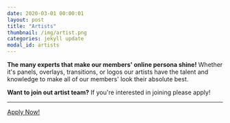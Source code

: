 ```yaml
---
date: 2020-03-01 00:00:01
layout: post
title: "Artists"
thumbnail: /img/artist.png
categories: jekyll update
modal_id: artists
---
```


<p class="lead"><strong>The many experts that make our members' online persona shine!</strong> Whether it's panels, overlays, transitions, or logos our artists have the talent and knowledge to make all of our members' look their absolute best.</p>

<div class="text-left">
	<div class="alert alert-warning" role="alert">
		<p class="lead"><strong>Want to join out artist team?</strong> If you're interested in joining please apply!</p>
		<hr>
		<a href="https://docs.google.com/forms/d/e/1FAIpQLSdXp8jUrKgm54FZMWSo6Tx9oA-FI4Jf9trxOlwjmpUA_qG9kg/viewform?usp=sf_link" target="_blank" class="btn btn-secondary btn-lg" role="button">Apply Now!</a>
	</div>
</div>
